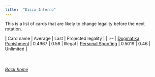 ```yaml
---
title:  "Disco Inferno"
---
```


This is a list of cards that are likely to change legality before the next rotation.

| Card name | Average | Last | Projected legality |
| :-- |
[Dogmatika Punishment](https://db.ygoprodeck.com/card/?search=Dogmatika%20Punishment) | 0.4967 | 0.56 | Illegal |
[Personal Spoofing](https://db.ygoprodeck.com/card/?search=Personal%20Spoofing) | 0.5019 | 0.46 | Unlimited |

<br>

###### [Back home](index)